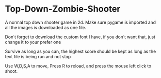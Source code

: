 # Top-Down-Zombie-Shooter

A normal top down shooter game in 2d. Make sure pygame is imported and all the images is downloaded as one file. 

Don't forget to download the custom font I have, if you don't want that, just change it to your prefer one

Survive as long as you can, the highest score should be kept as long as the text file is being run and not stop

Use W,D,S,A to move, Press R to reload, and press the mouse left click to shoot.
